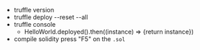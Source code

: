 * truffle version
* truffle deploy --reset --all
* truffle console
  * HelloWorld.deployed().then((instance) => {return instance})
* compile solidity press "F5" on the `.sol`